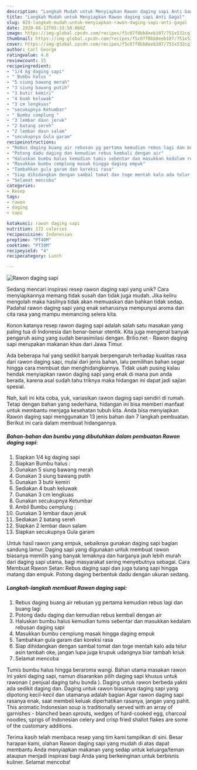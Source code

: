 ```yaml
---
description: "Langkah Mudah untuk Menyiapkan Rawon daging sapi Anti Gagal"
title: "Langkah Mudah untuk Menyiapkan Rawon daging sapi Anti Gagal"
slug: 829-langkah-mudah-untuk-menyiapkan-rawon-daging-sapi-anti-gagal
date: 2020-08-12T05:33:58.060Z
image: https://img-global.cpcdn.com/recipes/f5c07f8bb8eeb107/751x532cq70/rawon-daging-sapi-foto-resep-utama.jpg
thumbnail: https://img-global.cpcdn.com/recipes/f5c07f8bb8eeb107/751x532cq70/rawon-daging-sapi-foto-resep-utama.jpg
cover: https://img-global.cpcdn.com/recipes/f5c07f8bb8eeb107/751x532cq70/rawon-daging-sapi-foto-resep-utama.jpg
author: Carl George
ratingvalue: 4.6
reviewcount: 15
recipeingredient:
- "1/4 kg daging sapi"
- " Bumbu halus "
- "5 siung bawang merah"
- "3 siung bawang putih"
- "3 butir kemiri"
- "4 buah keluwak"
- "3 cm lengkuas"
- "secukupnya Ketumbar"
- " Bumbu cemplung "
- "3 lembar daun jeruk"
- "2 batang sereh"
- "2 lembar daun salam"
- "secukupnya Gula garam"
recipeinstructions:
- "Rebus daging buang air rebusan yg pertama kemudian rebus lagi dan buang lagi"
- "Potong dadu daging dan kemudian rebus kembali dengan air"
- "Haluskan bumbu halus kemudian tumis sebentar dan masukkan kedalam rebusan daging sapi"
- "Masukkan bumbu cemplung masak hingga daging empuk"
- "Tambahkan gula garam dan koreksi rasa"
- "Siap dihidangkan dengan sambal tomat dan toge mentah kalo ada telur asin tambah oke, jangan lupa juga krupuk udangnya biar tambah kriuk"
- "Selamat mencoba"
categories:
- Resep
tags:
- rawon
- daging
- sapi

katakunci: rawon daging sapi 
nutrition: 172 calories
recipecuisine: Indonesian
preptime: "PT40M"
cooktime: "PT38M"
recipeyield: "4"
recipecategory: Lunch

---
```



![Rawon daging sapi](https://img-global.cpcdn.com/recipes/f5c07f8bb8eeb107/751x532cq70/rawon-daging-sapi-foto-resep-utama.jpg)

Sedang mencari inspirasi resep rawon daging sapi yang unik? Cara menyiapkannya memang tidak susah dan tidak juga mudah. Jika keliru mengolah maka hasilnya tidak akan memuaskan dan bahkan tidak sedap. Padahal rawon daging sapi yang enak seharusnya mempunyai aroma dan cita rasa yang mampu memancing selera kita.

Konon katanya resep rawon daging sapi adalah salah satu masakan yang paling tua di Indonesia dan benar-benar otentik. Kita juga mengenal banyak pengaruh asing yang sudah berasimilasi dengan. Brilio.net - Rawon daging sapi merupakan makanan khas dari Jawa Timur.

Ada beberapa hal yang sedikit banyak berpengaruh terhadap kualitas rasa dari rawon daging sapi, mulai dari jenis bahan, lalu pemilihan bahan segar hingga cara membuat dan menghidangkannya. Tidak usah pusing kalau hendak menyiapkan rawon daging sapi yang enak di mana pun anda berada, karena asal sudah tahu triknya maka hidangan ini dapat jadi sajian spesial.


Nah, kali ini kita coba, yuk, variasikan rawon daging sapi sendiri di rumah. Tetap dengan bahan yang sederhana, hidangan ini bisa memberi manfaat untuk membantu menjaga kesehatan tubuh kita. Anda bisa menyiapkan Rawon daging sapi menggunakan 13 jenis bahan dan 7 langkah pembuatan. Berikut ini cara dalam membuat hidangannya.

<!--inarticleads1-->

##### Bahan-bahan dan bumbu yang dibutuhkan dalam pembuatan Rawon daging sapi:

1. Siapkan 1/4 kg daging sapi
1. Siapkan  Bumbu halus :
1. Gunakan 5 siung bawang merah
1. Gunakan 3 siung bawang putih
1. Gunakan 3 butir kemiri
1. Sediakan 4 buah keluwak
1. Gunakan 3 cm lengkuas
1. Gunakan secukupnya Ketumbar
1. Ambil  Bumbu cemplung :
1. Gunakan 3 lembar daun jeruk
1. Sediakan 2 batang sereh
1. Siapkan 2 lembar daun salam
1. Siapkan secukupnya Gula garam


Untuk hasil rawon yang empuk, sebaiknya gunakan daging sapi bagian sandung lamur. Daging sapi yang digunakan untuk membuat rawon biasanya memilih yang banyak lemaknya dan harganya jauh lebih murah dari daging sapi utama, bagi masyarakat sering menyebutnya sebagai. Cara Membuat Rawon Setan: Rebus daging sapi dan juga tulang sapi hingga matang dan empuk. Potong daging berbentuk dadu dengan ukuran sedang. 

<!--inarticleads2-->

##### Langkah-langkah membuat Rawon daging sapi:

1. Rebus daging buang air rebusan yg pertama kemudian rebus lagi dan buang lagi
1. Potong dadu daging dan kemudian rebus kembali dengan air
1. Haluskan bumbu halus kemudian tumis sebentar dan masukkan kedalam rebusan daging sapi
1. Masukkan bumbu cemplung masak hingga daging empuk
1. Tambahkan gula garam dan koreksi rasa
1. Siap dihidangkan dengan sambal tomat dan toge mentah kalo ada telur asin tambah oke, jangan lupa juga krupuk udangnya biar tambah kriuk
1. Selamat mencoba


Tumis bumbu halus hingga beraroma wangi. Bahan utama masakan rawon ini yakni daging sapi, namun disarankan pilih daging sapi khusus untuk rawonan ( penjual daging tahu bunda ). Daging untuk rawon berbeda yakni ada sedikit daging dan. Daging untuk rawon biasanya daging sapi yang dipotong kecil-kecil dan utamanya adalah bagian Agar rawon daging sapi rasanya enak, saat membeli keluak diperhatikan rasanya, jangan yang pahit. This aromatic Indonesian soup is traditionally served with an array of garnishes - blanched bean sprouts, wedges of hard-cooked egg, charcoal noodles, sprigs of Indonesian celery and crisp fried shallot flakes are some of the customary additions. 

Terima kasih telah membaca resep yang tim kami tampilkan di sini. Besar harapan kami, olahan Rawon daging sapi yang mudah di atas dapat membantu Anda menyiapkan makanan yang sedap untuk keluarga/teman ataupun menjadi inspirasi bagi Anda yang berkeinginan untuk berbisnis kuliner. Selamat mencoba!

